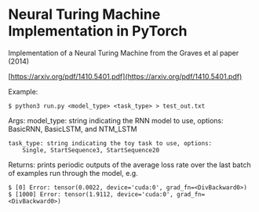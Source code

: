 # Neural Turing Machine Implementation in PyTorch

Implementation of a Neural Turing Machine from the Graves et al paper (2014) 
    
[https://arxiv.org/pdf/1410.5401.pdf](https://arxiv.org/pdf/1410.5401.pdf)

Example:

    $ python3 run.py <model_type> <task_type> > test_out.txt

Args:
    model_type: string indicating the RNN model to use, options:
        BasicRNN, BasicLSTM, and NTM_LSTM
    
    task_type: string indicating the toy task to use, options:
        Single, StartSequence3, StartSequence20
        
Returns:
    prints periodic outputs of the average loss rate over the
    last batch of examples run through the model, e.g.
    
    $ [0] Error: tensor(0.0022, device='cuda:0', grad_fn=<DivBackward0>)
    $ [1000] Error: tensor(1.9112, device='cuda:0', grad_fn=<DivBackward0>)
